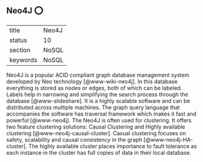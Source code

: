 ## Neo4J :o:


|          |           |
| -------- | --------- |
| title    | Neo4J     | 
| status   | 10        |
| section  | NoSQL     |
| keywords | NoSQL     |



Neo4J is a popular ACID compliant graph database management system
developed by Neo technology [@www-wiki-neo4j].  In this database
everything is stored as nodes or edges, both of which can be
labeled. Labels help in narrowing and simplifying the search process
through the database [@www-slideshare]. It is a highly scalable
software and can be distributed across multiple machines.  The graph
query language that accompanies the software has traversal framework
which makes it fast and powerful [@www-neo4j]. The Neo4J is often
used for clustering. It offers two feature clustering solutions:
Causal Clustering and Highly available
clustering [@www-neo4j-causal-cluster]. Casual clustering focuses
on safety, scalability and causal consistency in the
graph [@www-neo4j-HA-cluster]. The highly available cluster places
importance to fault tolerance as each instance in the cluster has full
copies of data in their local database.



     
